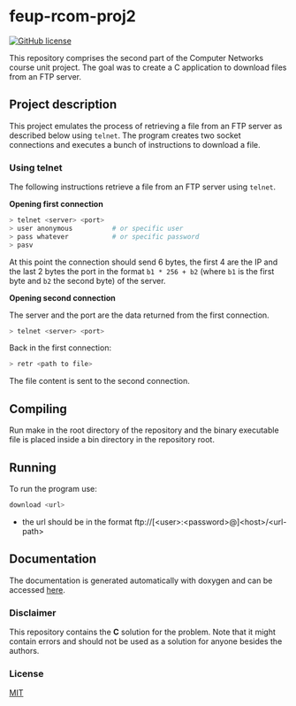 # feup-rcom-proj2

[![GitHub license](https://img.shields.io/github/license/luist18/feup-rcom-proj2?color=blue)](https://github.com/luist18/feup-rcom-proj2/blob/master/LICENSE)

This repository comprises the second part of the Computer Networks course unit project. The goal was to create a C application to download files from an FTP server.

## Project description

This project emulates the process of retrieving a file from an FTP server as described below using `telnet`. The program creates two socket connections and executes a bunch of instructions to download a file.

### Using telnet

The following instructions retrieve a file from an FTP server using `telnet`.

**Opening first connection**

```bash
> telnet <server> <port>
> user anonymous          # or specific user
> pass whatever           # or specific password
> pasv
```

At this point the connection should send 6 bytes, the first 4 are the IP and the last 2 bytes the port in the format `b1 * 256 + b2` (where `b1` is the first byte and `b2` the second byte) of the server.

**Opening second connection**

The server and the port are the data returned from the first connection.

```bash
> telnet <server> <port>
```

Back in the first connection:

```bash
> retr <path to file>
```

The file content is sent to the second connection.

## Compiling

Run make in the root directory of the repository and the binary executable file is placed inside a bin directory in the repository root.

## Running

To run the program use:

```bash
download <url>
```

* the url should be in the format ftp://[\<user>:<password\>@]\<host>/\<url-path>

## Documentation

The documentation is generated automatically with doxygen and can be accessed [here](https://luist18.github.io/feup-rcom-proj2/).

### Disclaimer

This repository contains the **C** solution for the problem. Note that it might contain errors and should not be used as a solution for anyone besides the authors.

### License

[MIT](https://opensource.org/licenses/MIT)

